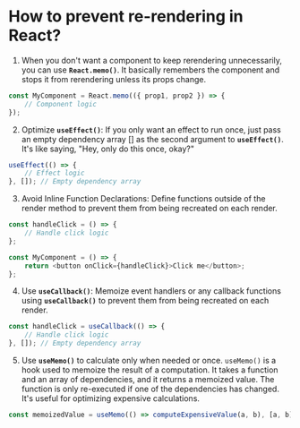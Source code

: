 # How to prevent re-rendering in React? 

1. When you don't want a component to keep rerendering unnecessarily, you can use __`React.memo()`__. It basically remembers the component and stops it from rerendering unless its props change.

```javascript
const MyComponent = React.memo(({ prop1, prop2 }) => {
    // Component logic
});


```

2. Optimize __`useEffect()`__: If you only want an effect to run once, just pass an empty dependency array [] as the second argument to __`useEffect()`__. It's like saying, "Hey, only do this once, okay?"

```javascript
useEffect(() => {
    // Effect logic
}, []); // Empty dependency array


```

3. Avoid Inline Function Declarations: Define functions outside of the render method to prevent them from being recreated on each render.

```javascript
const handleClick = () => {
    // Handle click logic
};

const MyComponent = () => {
    return <button onClick={handleClick}>Click me</button>;
};

```
4. Use __`useCallback()`__: Memoize event handlers or any callback functions using __`useCallback()`__ to prevent them from being recreated on each render.

```javascript
const handleClick = useCallback(() => {
    // Handle click logic
}, []); // Empty dependency array

```
5. Use __`useMemo()`__ to calculate only when needed or once. `useMemo()` is a hook used to memoize the result of a computation. It takes a function and an array of dependencies, and it returns a memoized value. The function is only re-executed if one of the dependencies has changed. It's useful for optimizing expensive calculations.

```javascript
const memoizedValue = useMemo(() => computeExpensiveValue(a, b), [a, b]);


```
